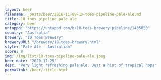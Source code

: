 ```yaml
---
layout: beer
filename: _posts/beer/2016-11-09-10-toes-pipeline-pale-ale.md
title: 10 toes pipeline pale ale
category: beer
untappd: "https://untappd.com/b/10-toes-brewery-pipeline/1435850"
country: "Australia"
brewery: "10 Toes Brewery"
breweryURL: "/brewery/10-toes-brewery.html"
style: "Pale Ale - Australian"
score: 8
img: /img/list/10-toes-pipeline-pale-ale.jpeg
beer-date: "2020-12-25"
desc: "Very light refreshing pale ale. Just a hint of tropical hops"
permalink: /beer/:title.html
---
```

